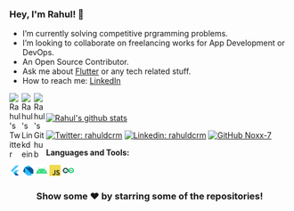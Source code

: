 ### Hey, I'm Rahul! 👋

- I’m currently solving competitive prgramming problems.
- I’m looking to collaborate on freelancing works for App Development or DevOps.
- An Open Source Contributor.
- Ask me about [Flutter](https://flutter.dev) or any tech related stuff.
- How to reach me: [LinkedIn](https://www.linkedin.com/in/rahuldcrm/)


<a href="https://twitter.com/rahuldcrm">
  <img align="left" alt="Rahul's Twitter" width="22px" src="https://cdn.jsdelivr.net/npm/simple-icons@v3/icons/twitter.svg" />
</a>
<a href="https://www.linkedin.com/in/rahuldcrm/">
  <img align="left" alt="Rahul's Linkdein" width="22px" src="https://cdn.jsdelivr.net/npm/simple-icons@v3/icons/linkedin.svg" />
</a>
<a href="https://github.com/Noxx-7">
  <img align="left" alt="Rahul's Github" width="22px" src="https://cdn.jsdelivr.net/npm/simple-icons@v3/icons/github.svg" />
</a>


<br/>
<br/>
<a href="https://github.com/Noxx-7">
 <img align="center" src="https://github-readme-stats.vercel.app/api?username=Noxx-7&show_icons=true&theme=light&line_height=27" alt="Rahul's github stats"/>
</a>


[![Twitter: rahuldcrm](https://img.shields.io/twitter/follow/rahuldcrm?style=social)](https://twitter.com/rahuldcrm)
[![Linkedin: rahuldcrm](https://img.shields.io/badge/-rahuldcrm-blue?style=flat-square&logo=Linkedin&logoColor=white&link=https://www.linkedin.com/in/rahuldcrm/)](https://www.linkedin.com/in/rahuldcrm/)
[![GitHub Noxx-7](https://img.shields.io/github/followers/Noxx-7?label=follow&style=social)](https://github.com/Noxx-7)


**Languages and Tools:**  

<code><img height="20" src="https://raw.githubusercontent.com/github/explore/80688e429a7d4ef2fca1e82350fe8e3517d3494d/topics/flutter/flutter.png"></code>
<code><img height="20" src="https://raw.githubusercontent.com/github/explore/80688e429a7d4ef2fca1e82350fe8e3517d3494d/topics/dart/dart.png"></code>
<code><img height="20" src="https://raw.githubusercontent.com/github/explore/80688e429a7d4ef2fca1e82350fe8e3517d3494d/topics/android/android.png"></code>
<code><img height="20" src="https://raw.githubusercontent.com/github/explore/80688e429a7d4ef2fca1e82350fe8e3517d3494d/topics/javascript/javascript.png"></code> 
<code><img height="20" src="https://raw.githubusercontent.com/github/explore/80688e429a7d4ef2fca1e82350fe8e3517d3494d/topics/DevOps/DevOps.png"></code>



<div align="center">

### Show some ❤️ by starring some of the repositories!

</div>
